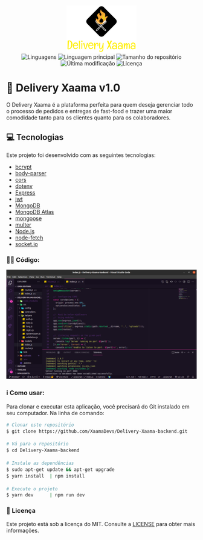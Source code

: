 <div align="center">
    <img alt="Delivery xaamaa" src="./uploads/logo-1610475937881.png" />
    <br/>
    <img alt="Linguagens" src="https://img.shields.io/github/languages/count/XaamaDevs/Delivery-Xaama-backend">
    <img alt="Linguagem principal" src="https://img.shields.io/github/languages/top/XaamaDevs/Delivery-Xaama-backend">
    <img alt="Tamanho do repositório" src="https://img.shields.io/github/repo-size/XaamaDevs/Delivery-Xaama-backend">
    <img alt="Última modificação" src="https://img.shields.io/github/last-commit/XaamaDevs/Delivery-Xaama-backend">
    <img alt="Licença" src="https://img.shields.io/badge/license-MIT-brightgreen">
</div>


# :hamburger: Delivery Xaama v1.0
O Delivery Xaama é a plataforma perfeita para quem deseja gerenciar todo o processo de pedidos e entregas de fast-food e trazer
uma maior comodidade tanto para os clientes quanto para os colaboradores.

## :computer: Tecnologias

Este projeto foi desenvolvido com as seguintes tecnologias:

- [bcrypt](https://yarnpkg.com/package/bcrypt)
- [body-parser](https://www.npmjs.com/package/body-parser)
- [cors](https://yarnpkg.com/package/cors)
- [dotenv](https://www.npmjs.com/package/dotenv)
- [Express](https://expressjs.com/pt-br/)
- [jwt](https://jwt.io/)
- [MongoDB](https://www.mongodb.com/)
- [MongoDB Atlas](https://www.mongodb.com/cloud/atlas/)
- [mongoose](https://mongoosejs.com/)
- [multer](https://yarnpkg.com/package/multer)
- [Node.js](https://nodejs.org/en/)
- [node-fetch](https://www.npmjs.com/package/node-fetch)
- [socket.io](https://socket.io/)

### :man_technologist: Código:

<p align="center">
 <img alt="Backend Delivery Xaama" src="./.github/xaama.png" width="1293px" heigth="741px">
</p>

### :information_source: Como usar:

Para clonar e executar esta aplicação, você precisará do Git instalado em seu computador. Na linha de comando:

```bash
# Clonar este repositório
$ git clone https://github.com/XaamaDevs/Delivery-Xaama-backend.git

# Vá para o repositório
$ cd Delivery-Xaama-backend

# Instale as dependências
$ sudo apt-get update && apt-get upgrade
$ yarn install  | npm install

# Execute o projeto
$ yarn dev      | npm run dev
```

### :memo: Licença
Este projeto está sob a licença do MIT. Consulte a [LICENSE](LICENSE) para obter mais informações.
